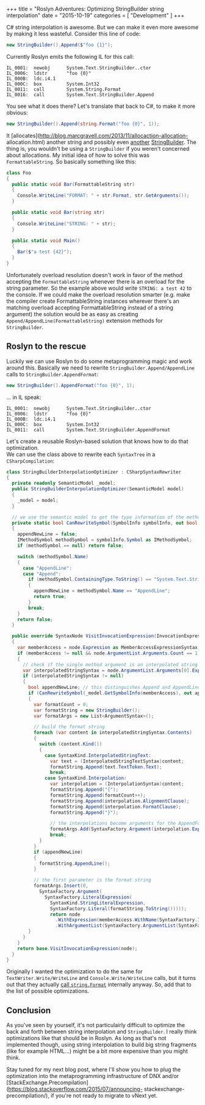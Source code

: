 +++
title = "Roslyn Adventures: Optimizing StringBuilder string interpolation"
date = "2015-10-19"
categories = [ "Development" ]
+++

C# string interpolation is awesome. But we can make it even more awesome by
making it less wasteful. Consider this line of code:

```csharp
new StringBuilder().Append($"foo {1}");
```

Currently Roslyn emits the following IL for this call:

```
IL_0001:  newobj      System.Text.StringBuilder..ctor
IL_0006:  ldstr       "foo {0}"
IL_000B:  ldc.i4.1
IL_000C:  box         System.Int32
IL_0011:  call        System.String.Format
IL_0016:  call        System.Text.StringBuilder.Append
```

You see what it does there? Let's translate that back to C#, to make it more
obvious:

```csharp
new StringBuilder().Append(string.Format("foo {0}", 1));
```

It [allocates](http://blog.marcgravell.com/2013/11/allocaction-allocation-
allocation.html) another string and possibly even
[another](http://referencesource.microsoft.com/#mscorlib/system/string.cs,bdf91919a8d3537e)
[StringBuilder](http://referencesource.microsoft.com/#mscorlib/system/text/stringbuildercache.cs,9ce41f3defeef16f).
The thing is, you wouldn't be using a `StringBuilder` if you weren't concerned
about allocations. My initial idea of how to solve this was
`FormattableString`. So basically something like this:

```csharp
class Foo
{
  public static void Bar(FormattableString str)
  {
    Console.WriteLine("FORMAT: " + str.Format, str.GetArguments());
  }

  public static void Bar(string str)
  {
    Console.WriteLine("STRING: " + str);
  }

  public static void Main()
  {
    Bar($"a test {42}");
  }
}
```

Unfortunately overload resolution doesn't work in favor of the method
accepting the `FormattableString` whenever there is an overload for the string
parameter. So the example above would write `STRING: a test 42` to the
console. If we could make the overload resolution smarter (e.g. make the
compiler create FormattableString instances wherever there's an matching
overload accepting FormattableString instead of a string argument) the
solution would be as easy as creating `Append/AppendLine(FormattableString)`
extension methods for `StringBuilder`.

##  Roslyn to the rescue

Luckily we can use Roslyn to do some metaprogramming magic and work around
this. Basically we need to rewrite `StringBuilder.Append/AppendLine` calls to
`StringBuilder.AppendFormat`:
```csharp
new StringBuilder().AppendFormat("foo {0}", 1);
```

... in IL speak:
```
IL_0001:  newobj      System.Text.StringBuilder..ctor
IL_0006:  ldstr       "foo {0}"
IL_000B:  ldc.i4.1
IL_000C:  box         System.Int32
IL_0011:  call        System.Text.StringBuilder.AppendFormat
```

Let's create a reusable Roslyn-based solution that knows how to do that
optimization.  
We can use the class above to rewrite each `SyntaxTree` in a
`CSharpCompilation`:

```csharp
class StringBuilderInterpolationOptimizer : CSharpSyntaxRewriter
{
  private readonly SemanticModel _model;
  public StringBuilderInterpolationOptimizer(SemanticModel model)
  {
    _model = model;
  }

  // we use the semantic model to get the type information of the method being called
  private static bool CanRewriteSymbol(SymbolInfo symbolInfo, out bool appendNewLine)
  {
    appendNewLine = false;
    IMethodSymbol methodSymbol = symbolInfo.Symbol as IMethodSymbol;
    if (methodSymbol == null) return false;

    switch (methodSymbol.Name)
    {
      case "AppendLine":
      case "Append":
        if (methodSymbol.ContainingType.ToString() == "System.Text.StringBuilder")
        {
          appendNewLine = methodSymbol.Name == "AppendLine";
          return true;
        }
        break;
    }
    return false;
  }

  public override SyntaxNode VisitInvocationExpression(InvocationExpressionSyntax node)
  {
    var memberAccess = node.Expression as MemberAccessExpressionSyntax;
    if (memberAccess != null && node.ArgumentList.Arguments.Count == 1)
    {
      // check if the single method argument is an interpolated string
      var interpolatedStringSyntax = node.ArgumentList.Arguments[0].Expression as olatedStringExpressionSyntax;
      if (interpolatedStringSyntax != null)
      {
        bool appendNewLine; // this distinguishes Append and AppendLine calls
        if (CanRewriteSymbol(_model.GetSymbolInfo(memberAccess), out appendNewLine))
        {
          var formatCount = 0;
          var formatString = new StringBuilder();
          var formatArgs = new List<ArgumentSyntax>();

          // build the format string
          foreach (var content in interpolatedStringSyntax.Contents)
          {
            switch (content.Kind())
            {
              case SyntaxKind.InterpolatedStringText:
                var text = (InterpolatedStringTextSyntax)content;
                formatString.Append(text.TextToken.Text);
                break;
              case SyntaxKind.Interpolation:
                var interpolation = (InterpolationSyntax)content;
                formatString.Append("{");
                formatString.Append(formatCount++);
                formatString.Append(interpolation.AlignmentClause);
                formatString.Append(interpolation.FormatClause);
                formatString.Append("}");

                // the interpolations become arguments for the AppendFormat call
                formatArgs.Add(SyntaxFactory.Argument(interpolation.Expression));
                break;
            }
          }
          if (appendNewLine)
          {
            formatString.AppendLine();
          }

          // the first parameter is the format string
          formatArgs.Insert(0,
            SyntaxFactory.Argument(
              SyntaxFactory.LiteralExpression(
                SyntaxKind.StringLiteralExpression,
                SyntaxFactory.Literal(formatString.ToString()))));
                return node
                  .WithExpression(memberAccess.WithName(SyntaxFactory.IdentifierName("AppendFormat")))
                  .WithArgumentList(SyntaxFactory.ArgumentList(SyntaxFactory.SeparatedList(formatParams)));
        }
      }
    }
    return base.VisitInvocationExpression(node);
  }
}
```

Originally I wanted the optimization to do the same for
`TextWriter.Write/WriteLine` and `Console.Write/WriteLine` calls, but it turns out
that they actually [call
`string.Format`](http://referencesource.microsoft.com/#mscorlib/system/io/textwriter.cs,534)
internally anyway. So, add that to the list of possible optimizations.

##  Conclusion

As you've seen by yourself, it's not particulairly difficult to optimize the
back and forth between string interpolation and `StringBuilder`. I really
think optimizations like that should be in Roslyn. As long as that's not
implemented though, using string interpolation to build big string fragments
(like for example HTML...) might be a bit more expensive than you might think.

Stay tuned for my next blog post, where I'll show you how to plug the
optimization into the metaprogramming infrastructure of DNX and/or
[StackExchange.Precompilation](https://blog.stackoverflow.com/2015/07/announcing-
stackexchange-precompilation/), if you're not ready to migrate to vNext yet.
